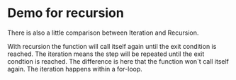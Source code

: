 # Demo for recursion

There is also a little comparison between Iteration and Recursion.

With recursion the function will call itself again until the exit condition is
reached. The iteration means the step will be repeated until the exit condtion 
is reached. The difference is here that the function won´t call itself again.
The iteration happens within a for-loop.
